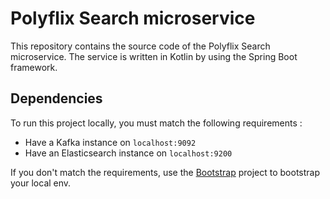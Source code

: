 # Polyflix Search microservice

This repository contains the source code of the Polyflix Search microservice. The service is written in Kotlin by using the Spring Boot framework.

## Dependencies

To run this project locally, you must match the following requirements : 

- Have a Kafka instance on `localhost:9092`
- Have an Elasticsearch instance on `localhost:9200`

If you don't match the requirements, use the [Bootstrap](https://gitlab.polytech.umontpellier.fr/polyflix-do/bootstrap) project to bootstrap your local env.
